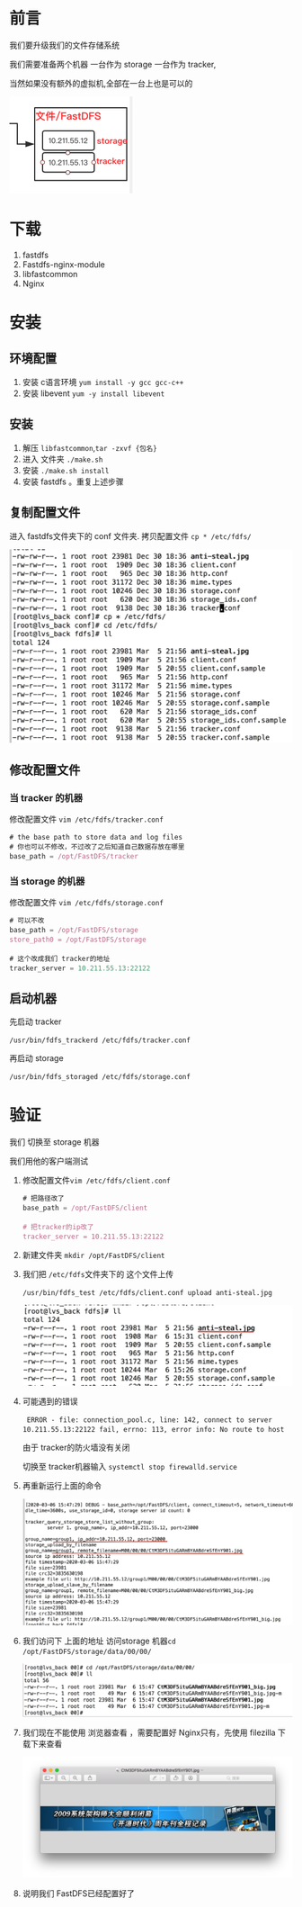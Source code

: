 # 前言

我们要升级我们的文件存储系统



我们需要准备两个机器 一台作为 storage 一台作为 tracker,

当然如果没有额外的虚拟机,全部在一台上也是可以的

![](img/Xnip2020-03-07_09-44-57.jpg)

# 下载

1. fastdfs
2. Fastdfs-nginx-module
3. libfastcommon
4. Nginx

# 安装

## 环境配置

1. 安装 c语言环境 `yum install -y gcc gcc-c++`
2. 安装 libevent `yum -y install libevent`

## 安装

1. 解压 `libfastcommon`,`tar -zxvf {包名}` 
2. 进入 文件夹  `./make.sh`
3. 安装 `./make.sh install`
4. 安装 fastdfs 。重复上述步骤

## 复制配置文件

进入 fastdfs文件夹下的 conf 文件夹. 拷贝配置文件 `cp * /etc/fdfs/`

![](img/Xnip2020-03-06_10-57-27.jpg)

## 修改配置文件

### 当 tracker 的机器

修改配置文件  `vim /etc/fdfs/tracker.conf`

```javascript
# the base path to store data and log files
# 你也可以不修改，不过改了之后知道自己数据存放在哪里
base_path = /opt/FastDFS/tracker
```

### 当 storage 的机器

修改配置文件 `vim /etc/fdfs/storage.conf`

```javascript
# 可以不改
base_path = /opt/FastDFS/storage
store_path0 = /opt/FastDFS/storage

# 这个改成我们 tracker的地址
tracker_server = 10.211.55.13:22122
```

## 启动机器

先启动 tracker

`/usr/bin/fdfs_trackerd /etc/fdfs/tracker.conf`

再启动 storage

`/usr/bin/fdfs_storaged /etc/fdfs/storage.conf`



# 验证

我们 切换至 storage 机器

我们用他的客户端测试

1. 修改配置文件`vim /etc/fdfs/client.conf`

   ```javascript
   # 把路径改了 
   base_path = /opt/FastDFS/client
   
   # 把tracker的ip改了
   tracker_server = 10.211.55.13:22122 
   ```

2. 新建文件夹  `mkdir /opt/FastDFS/client`

3. 我们把 `/etc/fdfs`文件夹下的 这个文件上传

   `/usr/bin/fdfs_test /etc/fdfs/client.conf upload anti-steal.jpg`

   ![](img/Xnip2020-03-07_09-18-21.jpg)

4. 可能遇到的错误

   ` ERROR - file: connection_pool.c, line: 142, connect to server 10.211.55.13:22122 fail, errno: 113, error info: No route to host`

   由于 tracker的防火墙没有关闭 

   切换至 tracker机器输入 `systemctl stop firewalld.service`

5. 再重新运行上面的命令

   ![](img/Xnip2020-03-07_09-33-13.jpg)

6. 我们访问下 上面的地址 访问storage 机器`cd /opt/FastDFS/storage/data/00/00/`

   ![](img/Xnip2020-03-07_09-38-06.jpg)

7. 我们现在不能使用 浏览器查看 ，需要配置好 Nginx只有，先使用  filezilla 下载下来查看 

   ![](img/Xnip2020-03-07_09-38-17.jpg)

8. 说明我们 FastDFS已经配置好了

